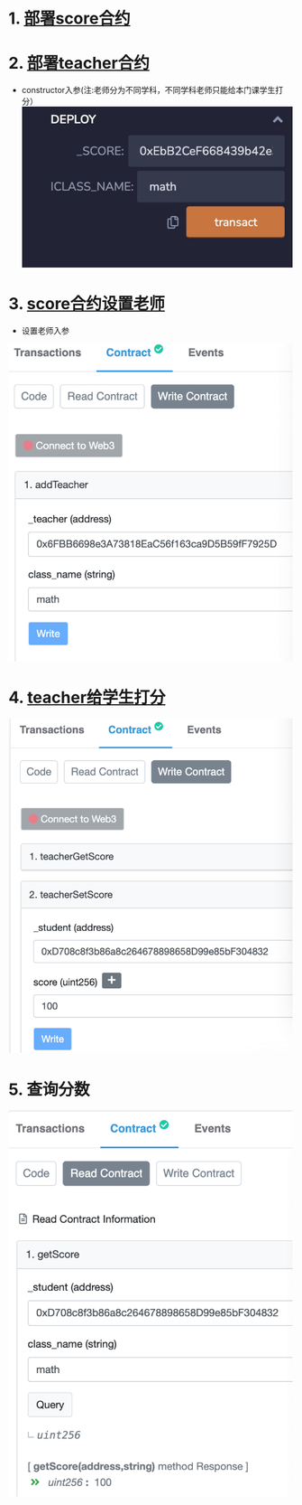 # 1. [部署score合约](https://rinkeby.etherscan.io/tx/0x9b1eda36f4e74db2634417f74f854eb5a86076bbc827b09bec7953cc907d3ec6)
# 2. [部署teacher合约](https://rinkeby.etherscan.io/tx/0x4f00ee56143cda86f947efca1d324af4d9e21a549479da91949a689a6b82ccf6)
- constructor入参(注:老师分为不同学科，不同学科老师只能给本门课学生打分）
![constructor](./images/constructor.png)
# 3. [score合约设置老师](https://rinkeby.etherscan.io/tx/0xa7a7834bac88001f25d166755e994bdab02e74762f5d7885ea54bbf99ebd31e1)
- 设置老师入参


![setteacher](./images/addteacher.png)
# 4. [teacher给学生打分](https://rinkeby.etherscan.io/tx/0xe2be0c057a764895a87ddfebca5ed5b937c9311da6f431dc33c5a8cf81f2ade2)
![setScore](./images/setscore.png)
# 5. 查询分数
![getscore](./images/getscore.png)

